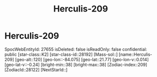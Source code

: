 ﻿---
title: "Herculis-209"
location: [21.77,-84.075,120]
type: Station
tags:
- astro/Star

---

# Herculis-209

SpocWebEntityId: 27655
isDeleted: false
isReadOnly: false
confidential: public
[star-class::K2]
[star-class-id::28192]
[Mass-sol::]
[name::Herculis-209]
[geo-alt::120]
[geo-lon::-84.075]
[geo-lat::21.77]
[geo-lon-v::0.014]
[geo-lat-v::-0.24]
[bright-min::38]
[bright-max::38]
[Zodiac-index::209]
[ZodiacId::28122]
[NextStarId::]

